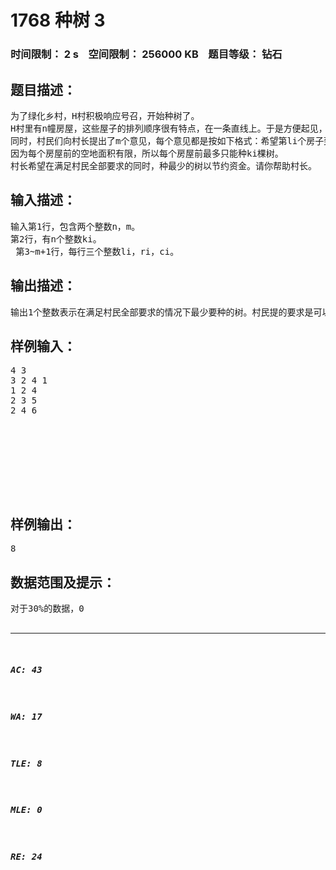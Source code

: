 # 1768 种树 3   
### 时间限制： 2 s&nbsp;&nbsp;&nbsp;&nbsp;空间限制： 256000 KB&nbsp;&nbsp;&nbsp;&nbsp;题目等级： 钻石  
## 题目描述：  

<pre>
为了绿化乡村，H村积极响应号召，开始种树了。
H村里有n幢房屋，这些屋子的排列顺序很有特点，在一条直线上。于是方便起见，我们给它们标上1~n。树就种在房子前面的空地上。
同时，村民们向村长提出了m个意见，每个意见都是按如下格式：希望第li个房子到第ri个房子的房前至少有ci棵树。
因为每个房屋前的空地面积有限，所以每个房屋前最多只能种ki棵树。
村长希望在满足村民全部要求的同时，种最少的树以节约资金。请你帮助村长。
</pre>
  
  
## 输入描述：  

<pre>
输入第1行，包含两个整数n，m。
第2行，有n个整数ki。
 第3~m+1行，每行三个整数li，ri，ci。
</pre>
  
  
## 输出描述：  

<pre>
输出1个整数表示在满足村民全部要求的情况下最少要种的树。村民提的要求是可以全部满足的。
</pre>
  
  
## 样例输入：  

<pre>
4 3
3 2 4 1
1 2 4
2 3 5
2 4 6
 
 
 
 
 
 
 
 
</pre>
  
  
## 样例输出：  

<pre>
8
</pre>
  
  
## 数据范围及提示：  

<pre>
对于30%的数据，0<n≤100，0<m≤100，ki=1；
对于50%的数据，0<n≤2,000，0<m≤5,000，0<ki≤100；
对于70%的数据，0<n≤50,000，0<m≤100,000，0<ki≤1,000；
对于100%的数据，0<n≤500,000，0<m≤500,000，0<ki≤5,000。
</pre>
  
  
***  

##### AC: 43  
##### WA: 17  
##### TLE: 8  
##### MLE: 0  
##### RE: 24  
